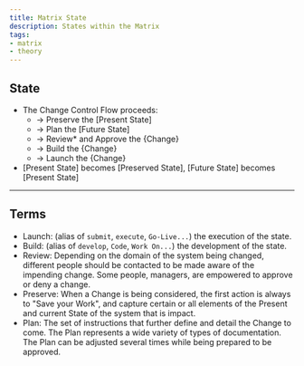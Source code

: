 ```yaml
---
title: Matrix State
description: States within the Matrix
tags:
- matrix
- theory
---
```


## State

- The Change Control Flow proceeds:
  - -> Preserve the [Present State]
  - -> Plan the [Future State]
  - -> Review* and Approve the {Change}
  - -> Build the {Change}
  - -> Launch the {Change}  
- [Present State] becomes [Preserved State], [Future State] becomes [Present State]

* * *

## Terms

- Launch: (alias of `submit`, `execute`, `Go-Live...`) the execution of the state.
- Build: (alias of `develop`, `Code`, `Work On...`) the development of the state.
- Review: Depending on the domain of the system being changed, different people should be contacted to be made aware of the impending change. Some people, managers, are empowered to approve or deny a change.
- Preserve: When a Change is being considered, the first action is always to "Save your Work", and capture certain or all elements of the Present and current State of the system that is impact.
- Plan: The set of instructions that further define and detail the Change to come. The Plan represents a wide variety of types of documentation. The Plan can be adjusted several times while being prepared to be approved.
